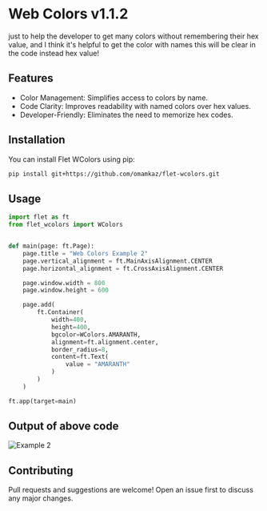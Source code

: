 # Web Colors v1.1.2

just to help the developer to get many colors without remembering their hex value, and I think it's helpful to get the color with names this will be clear in the code instead hex value!

## Features

- Color Management: Simplifies access to colors by name.
- Code Clarity: Improves readability with named colors over hex values.
- Developer-Friendly: Eliminates the need to memorize hex codes.

## Installation
You can install Flet WColors using pip:

```bash
pip install git+https://github.com/omamkaz/flet-wcolors.git
```

## Usage

```python
import flet as ft
from flet_wcolors import WColors


def main(page: ft.Page):
    page.title = "Web Colors Example 2"
    page.vertical_alignment = ft.MainAxisAlignment.CENTER
    page.horizontal_alignment = ft.CrossAxisAlignment.CENTER

    page.window.width = 800
    page.window.height = 600

    page.add(
        ft.Container(
            width=400,
            height=400,
            bgcolor=WColors.AMARANTH,
            alignment=ft.alignment.center,
            border_radius=8,
            content=ft.Text(
                value = "AMARANTH"
            )
        )
    )

ft.app(target=main)
```

## Output of above code

![Example 2](media/example_2.png)


## Contributing

Pull requests and suggestions are welcome! Open an issue first to discuss any major changes.
